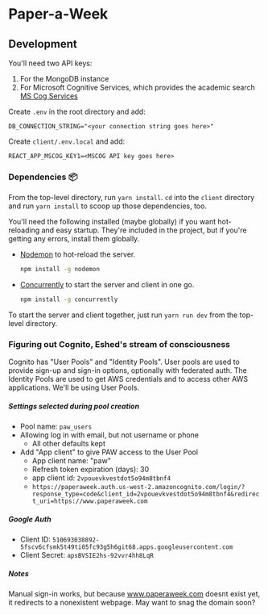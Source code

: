 # Paper-a-Week

## Development

You'll need two API keys:

1. For the MongoDB instance
1. For Microsoft Cognitive Services, which provides the academic search [MS Cog Services](https://azure.microsoft.com/en-us/services/cognitive-services/)

Create `.env` in the root directory and add:

```text
DB_CONNECTION_STRING="<your connection string goes here>"
```

Create `client/.env.local` and add:

```text
REACT_APP_MSCOG_KEY1=<MSCOG API key goes here>
```

### Dependencies :package:

From the top-level directory, run `yarn install`.
`cd` into the `client` directory and run `yarn install` to scoop up those dependencies, too.

You'll need the following installed (maybe globally) if you want hot-reloading and easy startup. They're included in the project, but if you're getting any errors, install them globally.

- [Nodemon](https://www.npmjs.com/package/nodemon) to hot-reload the server.

  ```sh
  npm install -g nodemon
  ```

- [Concurrently](https://www.npmjs.com/package/concurrently) to start the server and client in one go.

  ```sh
  npm install -g concurrently
  ```

To start the server and client together, just run `yarn run dev` from the top-level directory.

### Figuring out Cognito, Eshed's stream of consciousness

Cognito has "User Pools" and "Identity Pools". User pools are used to provide sign-up and sign-in options, optionally with federated auth. The Identity Pools are used to get AWS credentials and to access other AWS applications. We'll be using User Pools.

##### Settings selected during pool creation

- Pool name: `paw_users`
- Allowing log in with email, but not username or phone
  - All other defaults kept
- Add "App client" to give PAW access to the User Pool
  - App client name: "paw"
  - Refresh token expiration (days): 30
  - app client id: `2vpouevkvestdot5o94m8tbnf4`
  - `https://paperaweek.auth.us-west-2.amazoncognito.com/login/?response_type=code&client_id=2vpouevkvestdot5o94m8tbnf4&redirect_uri=https://www.paperaweek.com`

##### Google Auth

- Client ID: `510693038892-5fscv6cfsmk5t49ti05fc93g5h6git68.apps.googleusercontent.com`
- Client Secret: `apsBVSIE2hs-92vvr4hh8LqR`

##### Notes

Manual sign-in works, but because www.paperaweek.com doesnt exist yet, it redirects to a nonexistent webpage. May want to snag the domain soon?
